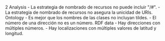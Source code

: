 2
    Analysis
        - La estrategia de nombrado de recursos no puede incluir "/#".
        - La estrategia de nombrado de recursos no asegura la unicidad de URIs.
    Ontology
        - Es mejor que los nombres de las clases no incluyan tildes.
        - El número de una dirección no es un número.
    RDF data
        - Hay direcciones con múltiples números.
        - Hay localizaciones con múltiples valores de latitud y longitud.

